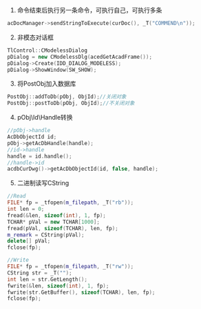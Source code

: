 1. 命令结束后执行另一条命令，可执行自己，可执行多条  
```cpp
acDocManager->sendStringToExecute(curDoc(), _T("COMMEND\n"));
```
2. 非模态对话框  
```cpp
TlControl::CModelessDialog
pDialog = new CModelessDlg(acedGetAcadFrame());
pDialog->Create(IDD_DIALOG_MODELESS);
pDialog->ShowWindow(SW_SHOW);
```
3. 将PostObj加入数据库 
``` cpp 
PostObj::addToDb(pObj, ObjId);//关闭对象
PostObj::postToDb(pObj, ObjId);//不关闭对象
```
4. pObj\Id\Handle转换
``` cpp
//pObj->handle
AcDbObjectId id;
pObj->getAcDbHandle(handle);
//id->handle
handle = id.handle();
//handle->id
acdbCurDwg()->getAcDbObjectId(id, false, handle);
```
5. 二进制读写CString  
```cpp
//Read
FILE* fp = _tfopen(m_filepath, _T("rb"));
int len = 0;
fread(&len, sizeof(int), 1, fp);
TCHAR* pVal = new TCHAR[1000]; 
fread(pVal, sizeof(TCHAR), len, fp); 
m_remark = CString(pVal);
delete[] pVal;
fclose(fp);

//Write
FILE* fp = _tfopen(m_filepath, _T("rw"));
CString str = _T("");
int len = str.GetLength();
fwrite(&len, sizeof(int), 1, fp);
fwrite(str.GetBuffer(), sizeof(TCHAR), len, fp);
fclose(fp); 
```